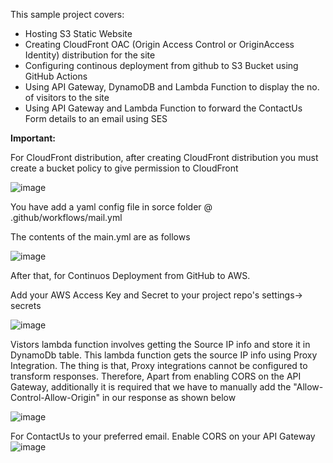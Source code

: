 This sample project covers:
<ul>
<li>Hosting S3 Static Website</li>
<li>Creating CloudFront OAC (Origin Access Control or OriginAccess Identity) distribution for the site</li>
<li>Configuring continous deployment from github to S3 Bucket using GitHub Actions</li>
<li>Using API Gateway, DynamoDB and Lambda Function to display the no. of visitors to the site </li>
<li>Using API Gateway and Lambda Function to forward the ContactUs Form details to an email using SES</li>
</ul>

<b>Important:</b>
<p>For CloudFront distribution, after creating CloudFront distribution you must create a bucket policy to give permission to CloudFront </p>

![image](https://user-images.githubusercontent.com/43560747/210114675-dbec2f09-e4b3-406d-95d3-a80bbfd5c954.png)

<p>You have add a yaml config file in sorce folder @ .github/workflows/mail.yml</p>
<p>The contents of the main.yml are as follows</p>

![image](https://user-images.githubusercontent.com/43560747/210115912-ecdf74d0-29f8-4ab0-9ada-b5d05dbdf618.png)

<p>After that, for Continuos Deployment from GitHub to AWS.</p>
<p>Add your AWS Access Key and Secret to your project repo's settings-> secrets</p>

![image](https://user-images.githubusercontent.com/43560747/210114960-0d161c96-b8cf-40c4-9a93-8e6d9af03a29.png)

Vistors lambda function involves getting the Source IP info and store it in DynamoDb table. This lambda function gets the source IP info using Proxy Integration. The thing is that, Proxy integrations cannot be configured to transform responses. Therefore, Apart from enabling CORS on the API Gateway, additionally it is required that we have to manually add the "Allow-Control-Allow-Origin" in our response as shown below

![image](https://user-images.githubusercontent.com/43560747/210115646-5ead0da3-3f29-46c5-84b6-63edc77cca19.png)

For ContactUs to your preferred email. Enable CORS on your API Gateway
![image](https://user-images.githubusercontent.com/43560747/210116299-459ca014-5d7c-4749-99a5-169b6be7c3cb.png)

